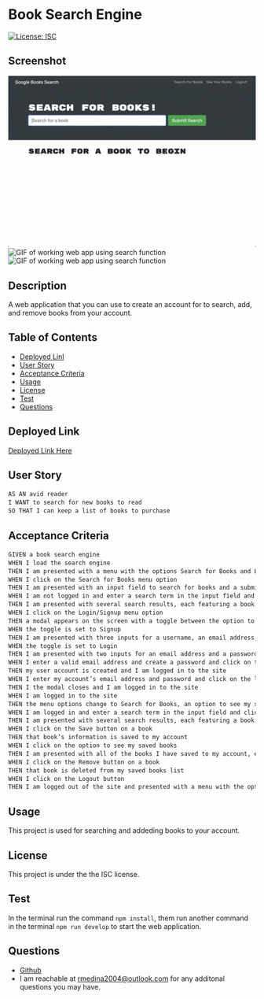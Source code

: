 # Book Search Engine

[![License: ISC](https://img.shields.io/badge/License-ISC-blue.svg)](https://opensource.org/licenses/ISC)

## Screenshot
![GIF of working web app using search function](./Assets/21-mern-homework-demo-01.gif)
![GIF of working web app using search function](./Assets/21-mern-homework-demo-02.gif)
![GIF of working web app using search function](./Assets/21-mern-homework-demo-03.gif)

## Description
A web application that you can use to create an account for to search, add, and remove books from your account.

## Table of Contents
* [Deployed Linl](#deployed-link)
* [User Story](#user-story)
* [Acceptance Criteria](#acceptance-criteria)
* [Usage](#usage)
* [License](#license)
* [Test](#test)
* [Questions](#questions)

## Deployed Link
[Deployed Link Here](https://ricky22m-book-search-engine.herokuapp.com/)

## User Story

```md
AS AN avid reader
I WANT to search for new books to read
SO THAT I can keep a list of books to purchase
```


## Acceptance Criteria

```md
GIVEN a book search engine
WHEN I load the search engine
THEN I am presented with a menu with the options Search for Books and Login/Signup and an input field to search for books and a submit button
WHEN I click on the Search for Books menu option
THEN I am presented with an input field to search for books and a submit button
WHEN I am not logged in and enter a search term in the input field and click the submit button
THEN I am presented with several search results, each featuring a book’s title, author, description, image, and a link to that book on the Google Books site
WHEN I click on the Login/Signup menu option
THEN a modal appears on the screen with a toggle between the option to log in or sign up
WHEN the toggle is set to Signup
THEN I am presented with three inputs for a username, an email address, and a password, and a signup button
WHEN the toggle is set to Login
THEN I am presented with two inputs for an email address and a password and login button
WHEN I enter a valid email address and create a password and click on the signup button
THEN my user account is created and I am logged in to the site
WHEN I enter my account’s email address and password and click on the login button
THEN I the modal closes and I am logged in to the site
WHEN I am logged in to the site
THEN the menu options change to Search for Books, an option to see my saved books, and Logout
WHEN I am logged in and enter a search term in the input field and click the submit button
THEN I am presented with several search results, each featuring a book’s title, author, description, image, and a link to that book on the Google Books site and a button to save a book to my account
WHEN I click on the Save button on a book
THEN that book’s information is saved to my account
WHEN I click on the option to see my saved books
THEN I am presented with all of the books I have saved to my account, each featuring the book’s title, author, description, image, and a link to that book on the Google Books site and a button to remove a book from my account
WHEN I click on the Remove button on a book
THEN that book is deleted from my saved books list
WHEN I click on the Logout button
THEN I am logged out of the site and presented with a menu with the options Search for Books and Login/Signup and an input field to search for books and a submit button  
```

## Usage
This project is used for searching and addeding books to your account.

## License
This project is under the the ISC license.

## Test
In the terminal run the command `npm install`, them run another command in the terminal `npm run develop` to start the web application.

## Questions
* [Github](https://github.com/Ricky22M)
* I am reachable at rmedina2004@outlook.com for any additonal questions you may have.
